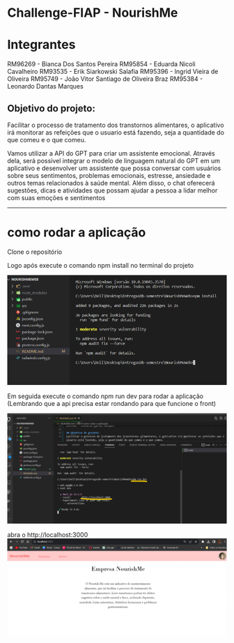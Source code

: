 # Challenge-FIAP - NourishMe <!-- Listagem dos endpoints -->

# Integrantes

RM96269 - Bianca Dos Santos Pereira
RM95854 - Eduarda Nicoli Cavalheiro
RM93535 - Erik Siarkowski Salafia
RM95396 - Ingrid Vieira de Oliveira
RM95749 - João Vitor Santiago de Oliveira Braz
RM95384 - Leonardo Dantas Marques

## Objetivo do projeto:
Facilitar o processo de tratamento dos transtornos alimentares, o aplicativo irá monitorar as refeições que o usuario está fazendo, seja a quantidade do que comeu e o que comeu.

Vamos utilizar a API do GPT para criar um assistente emocional. Através dela, será possível integrar o modelo de linguagem natural do GPT em um aplicativo e desenvolver um assistente que possa conversar com usuários sobre seus sentimentos, problemas emocionais, estresse, ansiedade e outros temas relacionados à saúde mental. Além disso, o chat oferecerá sugestões, dicas e atividades que possam ajudar a pessoa a lidar melhor com suas emoções e sentimentos

-----------------------

# como rodar a aplicação 

Clone o repositório

Logo após execute o comando npm install no terminal do projeto

![Alt text](Print01.png)

Em seguida execute o comando npm run dev para rodar a aplicação
(Lembrando que a api precisa estar rondando para que funcione o front)

![Alt text](print02.png)

abra o http://localhost:3000
![Alt text](image.png)